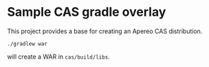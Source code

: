 # Sample CAS gradle overlay

This project provides a base for creating an Apereo CAS distribution.

```
./gradlew war
```

will create a WAR in `cas/build/libs`.